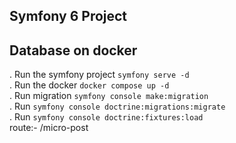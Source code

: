 ## Symfony 6 Project
## Database on docker
. Run the symfony project ``` symfony serve -d ``` <br />
. Run the docker ``` docker compose up -d ``` <br />
. Run migration ``` symfony console make:migration   ``` <br />
. Run ``` symfony console doctrine:migrations:migrate ``` <br />
. Run ``` symfony console doctrine:fixtures:load ``` <br />
route:-  /micro-post <br />